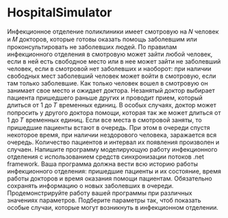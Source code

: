 ﻿# HospitalSimulator

  Инфекционное отделение поликлиники имеет смотровую на 𝑁 человек и 𝑀 докторов, которые готовы оказать помощь заболевшим или проконсультировать не заболевших людей. По правилам инфекционного отделения в смотровую может зайти любой человек, если в ней есть свободное место или в нее может зайти не заболевший человек, если в смотровой нет заболевших и наоборот: при наличии свободных мест заболевший человек может войти в смотровую, если там только заболевшие. Как только человек вошел в смотровую он занимает свое место и ожидает доктора. Незанятый доктор выбирает пациента пришедшего раньше других и проводит прием, который длиться от 1 до 𝑇 временных единиц. В особых случаях, доктор может попросить у другого доктора помощи, которая так же может длиться от 1 до 𝑇 временных единиц.  Если все места в смотровой заняты, то пришедшие пациенты встают в очередь. При этом в очереди спустя некоторое время, при наличии нездорового человека, заражается вся очередь. Количество пациентов и интервал их появления произволен и случаен. Напишите программу моделирующую работу инфекционного отделения с использованием средств синхронизации потоков .net framework. Ваша программа должна вести всю историю работы инфекционного отделения: пришедшие пациенты и их состояние, время работы докторов и время оказания помощи пациентам.  Обязательно сохранять информацию о новых заболевших в очереди. Продемонстрируйте работу вашей программы при различных значениях параметров. Подберите параметры так, чтоб показать особые случаи, которые могут возникнуть в инфекционном отделении.
